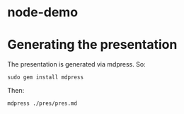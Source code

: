 node-demo
=========

# Generating the presentation

The presentation is generated via mdpress.  So:

```
sudo gem install mdpress
```

Then:

```
mdpress ./pres/pres.md
```

